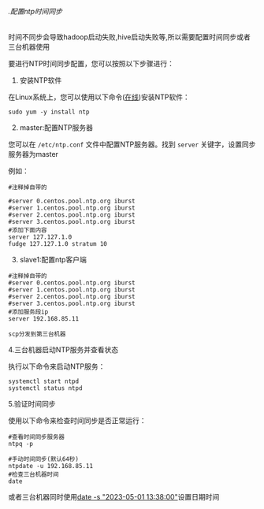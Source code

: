 ###### .配置ntp时间同步

时间不同步会导致hadoop启动失败,hive启动失败等,所以需要配置时间同步或者三台机器使用

要进行NTP时间同步配置，您可以按照以下步骤进行：

1. 安装NTP软件

在Linux系统上，您可以使用以下命令(<u>在线</u>)安装NTP软件：

```
sudo yum -y install ntp
```

2. master:配置NTP服务器

您可以在 `/etc/ntp.conf` 文件中配置NTP服务器。找到 `server` 关键字，设置同步服务器为master

例如：

```shell
#注释掉自带的

#server 0.centos.pool.ntp.org iburst
#server 1.centos.pool.ntp.org iburst
#server 2.centos.pool.ntp.org iburst
#server 3.centos.pool.ntp.org iburst
#添加下面内容
server 127.127.1.0
fudge 127.127.1.0 stratum 10
```

3. slave1:配置ntp客户端

```shell
#注释掉自带的
#server 0.centos.pool.ntp.org iburst
#server 1.centos.pool.ntp.org iburst
#server 2.centos.pool.ntp.org iburst
#server 3.centos.pool.ntp.org iburst
#添加服务段ip
server 192.168.85.11

scp分发到第三台机器
```



4.三台机器启动NTP服务并查看状态

执行以下命令来启动NTP服务：

```shell
systemctl start ntpd
systemctl status ntpd
```

5.验证时间同步

使用以下命令来检查时间同步是否正常运行：

```shell
#查看时间同步服务器
ntpq -p

#手动时间同步(默认64秒)
ntpdate -u 192.168.85.11
#检查三台机器时间
date
```



或者三台机器同时使用<u>date -s "2023-05-01 13:38:00"</u>设置日期时间